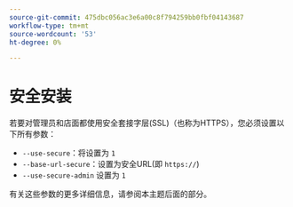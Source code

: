 ```yaml
---
source-git-commit: 475dbc056ac3e6a00c8f794259bb0fbf04143687
workflow-type: tm+mt
source-wordcount: '53'
ht-degree: 0%

---
```

# 安全安装

若要对管理员和店面都使用安全套接字层(SSL)（也称为HTTPS），您必须设置以下所有参数：

* `--use-secure`：将设置为 `1`
* `--base-url-secure`：设置为安全URL(即 `https://`)
* `--use-secure-admin` 设置为 `1`

有关这些参数的更多详细信息，请参阅本主题后面的部分。
